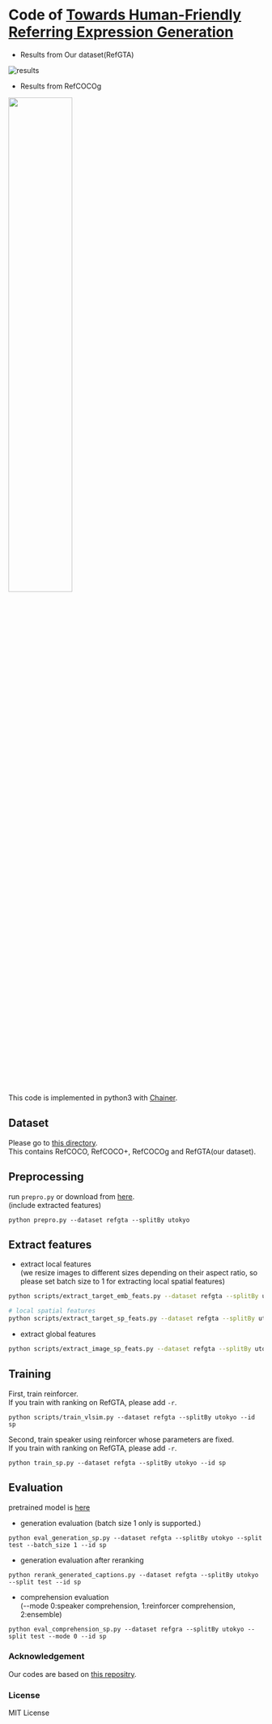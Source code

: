 # Code of [Towards Human-Friendly Referring Expression Generation](https://arxiv.org/abs/1811.12104)
- Results from Our dataset(RefGTA)

![results](https://raw.githubusercontent.com/mikittt/Human_Friendly_REG/master/demo/fig1.png)

- Results from RefCOCOg

<img src="https://raw.githubusercontent.com/mikittt/Human_Friendly_REG/master/demo/fig2.png" width="50%">

This code is implemented in python3 with [Chainer](https://github.com/chainer/chainer).

## Dataset

Please go to [this directory](https://github.com/mikittt/Human_Friendly_REG/tree/master/pyutils/refer2/).  
This contains RefCOCO, RefCOCO+, RefCOCOg and RefGTA(our dataset).


## Preprocessing
run ``prepro.py`` or download from [here](https://drive.google.com/open?id=1j6kmPq3_RROGO8plICmN6kjM1DCrq_-k).  
(include extracted features)
```
python prepro.py --dataset refgta --splitBy utokyo
```

## Extract features

- extract local features  
(we resize images to different sizes depending on their aspect ratio, so please set batch size to 1 for extracting local spatial features)

```bash
python scripts/extract_target_emb_feats.py --dataset refgta --splitBy utokyo --batch_sizze 64

# local spatial features
python scripts/extract_target_sp_feats.py --dataset refgta --splitBy utokyo --batch_size 1
```

- extract global features
```bash
python scripts/extract_image_sp_feats.py --dataset refgta --splitBy utokyo --batch_size 64
```

## Training

First, train reinforcer.  
If you train with ranking on RefGTA, please add ``-r``.
```
python scripts/train_vlsim.py --dataset refgta --splitBy utokyo --id sp
```

Second, train speaker using reinforcer whose parameters are fixed.  
If you train with ranking on RefGTA, please add ``-r``.
```
python train_sp.py --dataset refgta --splitBy utokyo --id sp
```

## Evaluation

pretrained model is [here](https://drive.google.com/open?id=1sEhePkoIqlzDcAPNFubfH9OODS6yZYkj)


- generation evaluation (batch size 1 only is supported.)
```
python eval_generation_sp.py --dataset refgta --splitBy utokyo --split test --batch_size 1 --id sp
```

- generation evaluation after reranking
```
python rerank_generated_captions.py --dataset refgta --splitBy utokyo --split test --id sp
```

- comprehension evaluation  
(--mode 0:speaker comprehension, 1:reinforcer comprehension, 2:ensemble)
```
python eval_comprehension_sp.py --dataset refgra --splitBy utokyo --split test --mode 0 --id sp
```

### Acknowledgement
Our codes are based on [this repositry](https://github.com/lichengunc/speaker_listener_reinforcer).

### License
MIT License
